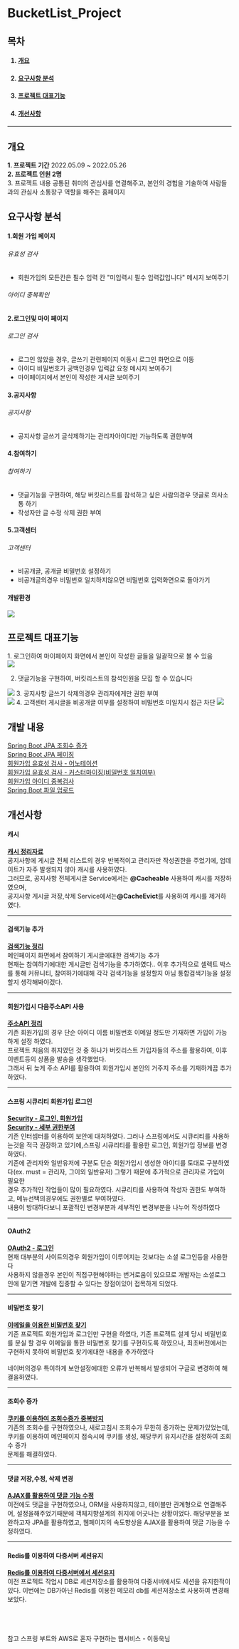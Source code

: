 # BucketList_Project
<h2>목차</h2>
<ol>
  <h4><li><a href="#one"> 개요</a></li></h4>
  <h4><li><a href="#two"> 요구사항 분석 </a></li></h4>
  <h4><li><a href="#three"> 프로젝트 대표기능</a> </li></h4>
  <h4><li><a href="#five"> 개선사항</a></li></h4>
</ol>
<hr>
  <h2><a name="one"> 개요</a> </h2>
<b>1. 프로젝트 기간</b> 2022.05.09 ~ 2022.05.26<br>
<strong>2. 프로젝트 인원 2명</strong><br>
3. 프로젝트 내용 공통된 취미의 관심사를 연결해주고, 본인의 경험을 기술하여 사람들과의 관심사 소통창구 역할을 해주는 홈페이지

<h2><a name="two">요구사항 분석</a></h2>
<h4> 1.회원 가입 페이지</h4>
<h6> 유효성 검사</h6>
<ul>
  <li>회원가입의 모든칸은 필수 입력 칸 "미입력시 필수 입력값입니다" 메시지 보여주기  </li>
</ul>
<h6> 아이디 중복확인</h6>

<h4> 2.로그인및 마이 페이지</h4>
<h6> 로그인 검사</h6>
<ul>
  <li>로그인 않았을 경우, 글쓰기 관련페이지 이동시 로그인 화면으로 이동  </li>
  <li>아이디 비밀번호가 공백인경우 입력값 요청 메시지 보여주기 </li>
  <li>마이페이지에서 본인이 작성한 게시글 보여주기</li>
</ul>
<h4> 3.공지사항</h4>
<h6> 공지사항</h6>
<ul>
  <li>공지사항 글쓰기 글삭제하기는 관리자아이디만 가능하도록 권한부여  </li>
</ul>
<h4> 4.참여하기</h4>
<h6> 참여하기</h6>
<ul>
  <li>댓글기능을 구현하여, 해당 버킷리스트를 참석하고 싶은 사람의경우 댓글로 의사소통 하기  </li>
  <li>작성자만 글 수정 삭제 권한 부여</li>
</ul>
<h4> 5.고객센터</h4>
<h6> 고객센터</h6>
<ul>
  <li>비공개글, 공개글 비밀번호 설정하기 </li>
  <li>비공개글의경우 비밀번호 일치하지않으면 비밀번호 입력화면으로 돌아가기</li>
</ul>
<h4>개발환경</h4>
<img src="![1](https://user-images.githubusercontent.com/105139722/179149001-549a6a46-c7f1-449f-9f45-febe53ed15ce.png)
">

<h2><a name="three">프로젝트 대표기능</a></h2>
1. 로그인하여 마이페이지 화면에서 본인이 작성한 글들을 일괄적으로 볼 수 있음<br>
<img src="https://user-images.githubusercontent.com/105139722/171076298-c929e78a-1f4e-4394-b1a4-d7f96df6506c.png">

2. 댓글기능을 구현하여, 버킷리스트의 참석인원을 모집 할 수 있습니다<br>
<img src="https://user-images.githubusercontent.com/105139722/171076764-d893f934-12c2-45fe-9d1c-9140db2f7105.png"> 
3. 공지사항 글쓰기 삭제의경우 관리자에게만 권한 부여<br>
<img src="https://user-images.githubusercontent.com/105139722/171076845-c69fdca3-e7c8-4c80-b8d7-0c8393335dea.png"> 
4. 고객센터 게시글을 비공개글 여부를 설정하여 비밀번호 미일치시 접근 차단
<img src="https://user-images.githubusercontent.com/105139722/171076888-db759bd9-8174-41bf-9dd2-e31f940dc62d.png">

<h2>개발 내용</h2>
<a href="https://blog.naver.com/dyko615/222753328860">Spring Boot JPA 조회수 증가</a><br>
<a href="https://blog.naver.com/dyko615/222753342342">Spring Boot JPA 페이징</a><br>
<a href="https://blog.naver.com/dyko615/222753352933">회원가입 유효성 검사 - 어노테이션</a><br>
<a href="https://blog.naver.com/dyko615/222753360401">회원가입 유효성 검사 - 커스터마이징(비밀번호 일치여부)</a><br>
<a href="https://blog.naver.com/dyko615/222753369441">회원가입 아이디 중복검사</a><br>
<a href="https://blog.naver.com/dyko615/222753376370">Spring Boot 파일 업로드</a><br>


<h2><a name="five">개선사항</a></h2>
<h4>캐시</h4>
<b><a href="https://blog.naver.com/dyko615/222760317147">캐시 정리자료</a></b><br>
공지사항에 게시글 전체 리스트의 경우 반복적이고 관리자만 작성권한을 주었기에, 업데이트가 자주 발생되지 않아 캐시를 사용하였다.<br>
그러므로, 공지사항 전체게시글 Service에서는 <b>@Cacheable</b> 사용하여 캐시를 저장하였으며,<br>  공지사항 게시글 저장,삭제 Service에서는<b>@CacheEvict</b>를 사용하여 캐시를 제거하였다.<br>

<hr>
<h4>검색기능 추가</h4>
<b><a href="https://blog.naver.com/dyko615/222761676689">검색기능 정리</a></b><br>
메인페이지 화면에서 참여하기 게시글에대한 검색기능 추가 <br>
현재는 참여하기에대한 게시글만 검색기능을 추가하였다.. 이후 추가적으로 셀렉트 박스를 통해 커뮤니티, 참여하기에대해 각각 검색기능을 설정할지 아님 통합검색기능을 설정할지 
생각해봐야겠다.
<hr>
<h4>회원가입시 다음주소API 사용</h4>
<b><a href="https://blog.naver.com/dyko615/222774616025">주소API 정리</a></b><br>
기존 회원가입의 경우 단순 아이디 이름 비밀번호 이메일 정도만 기재하면 가입이 가능하게 설정 하였다. <br>
프로젝트 처음의 취지였던 것 중 하나가 버킷리스트 가입자들의 주소를 활용하여, 이후 이벤트등의 상품을 발송을 생각했었다.<br>
그래서 뒤 늦게 주소 API를 활용하여 회원가입시 본인의 거주지 주소를 기재하게끔 추가하였다.
<hr>
<h4>스프링 시큐리티 회원가입 로그인</h4>
<b><a href="https://blog.naver.com/dyko615/222773237412">Security - 로그인, 회원가입</a></b><br>
<b><a href="https://blog.naver.com/dyko615/222780812767">Security - 세부 권한부여</a></b><br>
기존 인터셉터를 이용하여 보안에 대처하였다. 그러나 스프링에서도 시큐리티를 사용하는것을 적극 권장하고 있기에,스프링 시큐리티를 활용한 로그인, 회원가입 정보를 변경하였다. 
<br>기존에 관리자와 일반유저에 구분도 단순 회원가입시 생성한 아이디를 토대로 구분하였다(ex. must = 관리자, 그이외 일반유저) 그렇기 때문에 추가적으로 관리자로 가입이 필요한<br> 경우 추가적인 작업들이 많이 필요하였다. 시큐리티를 사용하여 작성자 권한도 부여하고, 메뉴선택의경우에도 권한별로 부여하였다.
<br>내용이 방대하다보니 포괄적인 변경부분과 세부적인 변경부분을 나누어 작성하였다
<hr>
<h4>OAuth2</h4>
<b><a href="https://blog.naver.com/dyko615/222777687661">OAuth2 - 로그인</a></b><br>
현재 대부분의 사이트의경우 회원가입이 이루어지는 것보다는 소셜 로그인등을 사용한다<br>
사용하지 않을경우 본인이 직접구현해야하는 번거로움이 있으므로 개발자는 소셜로그인에 맡기면 개발에 집중할 수 있다는 장점이있어 접목하게 되었다.
<hr>

<h4>비밀번호 찾기</h4>
<b><a href="https://blog.naver.com/dyko615/222781529745">이메일을 이용한 비밀번호 찾기</a></b><br>
기존 프로젝트 회원가입과 로그인만 구현을 하였다, 기존 프로젝트 설계 당시 비밀번호를 분실 할 경우 이메일을 통한 비밀번호 찾기를 구현하도록 하였으나,
최초버전에서는 구현하지 못하여 비밀번호 찾기에대한 내용을 추가하였다<br>
<br>네이버의경우 특이하게 보안설정에대한 오류가 반복해서 발생되어 구글로 변경하여 해결을하였다.
      
<hr>
<h4>조회수 증가</h4>
<b><a href="https://blog.naver.com/dyko615/222753328860">쿠키를 이용하여 조회수증가 중복방지</a></b><br>      
기존의 조회수를 구현하였으나, 새로고침시 조회수가 무한히 증가하는 문제가있었는데, 쿠키를 이용하여 메인페이지 접속시에 쿠키를 생성, 해당쿠키 유지시간을 설정하여 조회수 증가<br>문제를 해결하였다.

<hr>
<h4>댓글 저장,수정, 삭제 변경</h4>
<b><a href="https://blog.naver.com/dyko615/222788918015">AJAX를 활용하여 댓글 기능 수정</a></b><br>   
이전에도 댓글을 구현하였으나, ORM을 사용하지않고, 테이블만 관계형으로 연결해주어, 설정을해주었기때문에 객체지향설계의 취지에 어긋나는 상황이었다. 해당부분을 보완하고자 JPA를 활용하였고, 웹페이지의 속도향상을 AJAX를 활용하여 댓글 기능을 수정하였다.

<hr>
<h4>Redis를 이용하여 다중서버 세션유지</h4>
<b><a href="https://blog.naver.com/dyko615/222808606845">Redis를 이용하여 다중서버에서 세션유지</a></b><br> 
이전 프로젝트 작업시 DB로 세션저장소를 활용하여 다중서버에서도 세션을 유지한적이 있다. 이번에는 DB가아닌 Redis를 이용한 메모리 db를 세션저장소로 사용하여 변경해보았다.
<br><br><br><br>



<br>
참고
스프링 부트와 AWS로 혼자 구현하는 웹서비스 - 이동욱님

